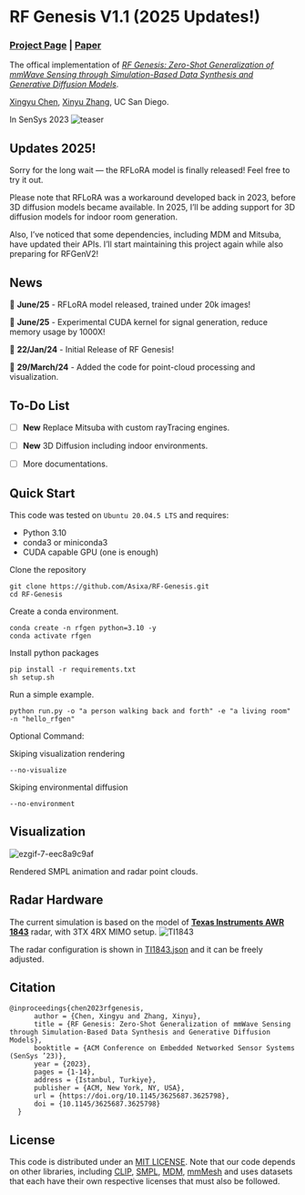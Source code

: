 # RF Genesis V1.1 (2025 Updates!)
### [Project Page](https://rfgen.xingyuchen.me/) | [Paper](https://xingyuchen.me/files/Xingyu.Chen_SenSys23_RFGen.pdf) 

The offical implementation of [  *RF Genesis: Zero-Shot Generalization of mmWave Sensing
through Simulation-Based Data Synthesis and Generative
Diffusion Models*](https://rfgen.xingyuchen.me/).

[Xingyu Chen](https://xingyuchen.me/),
[Xinyu Zhang](http://xyzhang.ucsd.edu/index.html),
UC San Diego.

In SenSys 2023
![teaser](https://rfgen.xingyuchen.me/RFGen/pull.png)


## Updates 2025!
Sorry for the long wait — the RFLoRA model is finally released! Feel free to try it out.

Please note that RFLoRA was a workaround developed back in 2023, before 3D diffusion models became available. In 2025, I’ll be adding support for 3D diffusion models for indoor room generation.

Also, I’ve noticed that some dependencies, including MDM and Mitsuba, have updated their APIs. I’ll start maintaining this project again while also preparing for RFGenV2!



## News
📢 **June/25** - RFLoRA model released, trained under 20k images!

📢 **June/25** - Experimental CUDA kernel for signal generation, reduce memory usage by 1000X!

📢 **22/Jan/24** - Initial Release of RF Genesis!

📢 **29/March/24** - Added the code for point-cloud processing and visualization.

## To-Do List
- [ ]  **New**  Replace Mitsuba with custom rayTracing engines.
- [ ]  **New**  3D Diffusion including indoor environments.
- [ ] More documentations.


## Quick Start
This code was tested on `Ubuntu 20.04.5 LTS` and requires:

* Python 3.10
* conda3 or miniconda3
* CUDA capable GPU (one is enough)


Clone the repository
```
git clone https://github.com/Asixa/RF-Genesis.git
cd RF-Genesis
```

Create a conda environment.
```
conda create -n rfgen python=3.10 -y 
conda activate rfgen
```
Install python packages
```
pip install -r requirements.txt
sh setup.sh
```
Run a simple example.
```
python run.py -o "a person walking back and forth" -e "a living room" -n "hello_rfgen"
```

Optional Command:

Skiping visualization rendering
```
--no-visualize 
```
Skiping environmental diffusion
```
--no-environment 
```

## Visualization
![ezgif-7-eec8a9c9af](https://github.com/Asixa/RF-Genesis/assets/22312333/a53ef6d7-18b3-4f02-a82a-5bca3aaf08f8)

Rendered SMPL animation and radar point clouds. 


## Radar Hardware
The current simulation is based on the model of [**Texas Instruments AWR 1843**](https://www.ti.com/product/AWR1843#all) radar, with 3TX 4RX MIMO setup. 
![TI1843](https://github.com/Asixa/RF-Genesis/assets/22312333/bf68a6df-a3d2-4889-a7eb-509caf52a2fb)

The radar configuration is shown in [TI1843.json](https://github.com/Asixa/RF-Genesis/blob/main/models/TI1843_config.json) and it can be freely adjusted.

## Citation
```
@inproceedings{chen2023rfgenesis,
      author = {Chen, Xingyu and Zhang, Xinyu},
      title = {RF Genesis: Zero-Shot Generalization of mmWave Sensing through Simulation-Based Data Synthesis and Generative Diffusion Models},
      booktitle = {ACM Conference on Embedded Networked Sensor Systems (SenSys ’23)},
      year = {2023},
      pages = {1-14},
      address = {Istanbul, Turkiye},
      publisher = {ACM, New York, NY, USA},
      url = {https://doi.org/10.1145/3625687.3625798},
      doi = {10.1145/3625687.3625798}
  }

```


## License
This code is distributed under an [MIT LICENSE](LICENSE).
Note that our code depends on other libraries, including [CLIP](https://github.com/openai/CLIP), [SMPL](https://smpl.is.tue.mpg.de/), [MDM](https://guytevet.github.io/mdm-page/), [mmMesh](https://github.com/HavocFiXer/mmMesh) and uses datasets that each have their own respective licenses that must also be followed.
